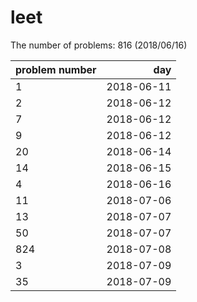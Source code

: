 # leet

The number of problems: 816 (2018/06/16)  

|problem number|day|
|:--|--:|
1 | 2018-06-11
2 | 2018-06-12
7 | 2018-06-12
9 | 2018-06-12
20 | 2018-06-14
14 | 2018-06-15
4  | 2018-06-16
11 | 2018-07-06
13 | 2018-07-07
50| 2018-07-07
824| 2018-07-08
3| 2018-07-09
35| 2018-07-09


